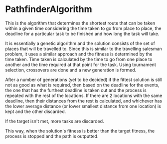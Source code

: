 # PathfinderAlgorithm
This is the algorithm that determines the shortest route that can be taken within a given time considering the time taken to go from place to place, the deadline for a particular task to be finished and how long the task will take.

It is essentially a genetic algorithm and the solution consists of the set of places that will be travelled to. Since this is similar to the travelling salesman problem, it uses a similar approach and the fitness is determined by the time taken. Time taken is calculated by the time to go from one place to another and the time required at that point for the task. Using tournament selection, crossovers are done and a new generation is formed. 

After a number of generations (yet to be decided) if the fittest solution is still not as good as what is required, then based on the deadline for the events, the one that has the furthest deadline is taken out and the process is repeated with the rest of the locations. If there are 2 locations with the same deadline, then their distances from the rest is calculated, and whichever has the lower average distance (or lower smallest distance from one location) is kept and the other discarded. 

If the target isn't met, more tasks are discarded.

This way, when the solution's fitness is better than the target fitness, the process is stopped and the path is outputted.
